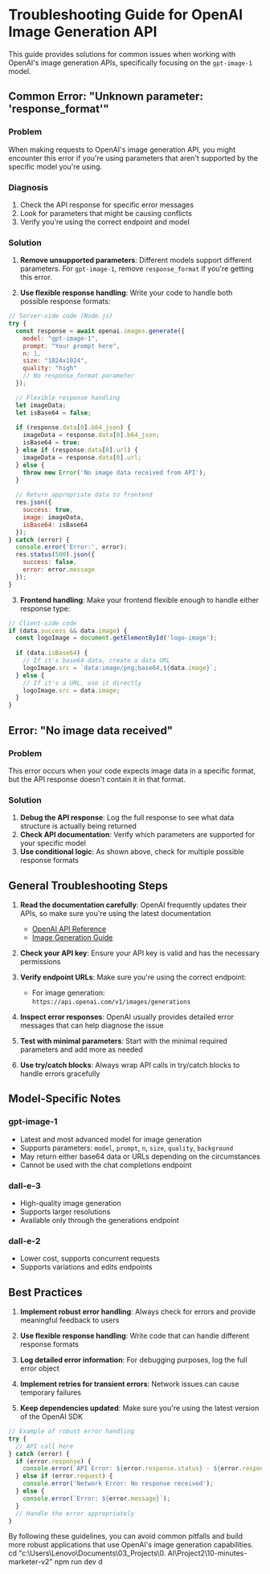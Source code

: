 # Troubleshooting Guide for OpenAI Image Generation API

This guide provides solutions for common issues when working with OpenAI's image generation APIs, specifically focusing on the `gpt-image-1` model.

## Common Error: "Unknown parameter: 'response_format'"

### Problem
When making requests to OpenAI's image generation API, you might encounter this error if you're using parameters that aren't supported by the specific model you're using.

### Diagnosis
1. Check the API response for specific error messages
2. Look for parameters that might be causing conflicts
3. Verify you're using the correct endpoint and model

### Solution
1. **Remove unsupported parameters**: Different models support different parameters. For `gpt-image-1`, remove `response_format` if you're getting this error.

2. **Use flexible response handling**: Write your code to handle both possible response formats:

```javascript
// Server-side code (Node.js)
try {
  const response = await openai.images.generate({
    model: "gpt-image-1",
    prompt: "Your prompt here",
    n: 1,
    size: "1024x1024",
    quality: "high"
    // No response_format parameter
  });

  // Flexible response handling
  let imageData;
  let isBase64 = false;
  
  if (response.data[0].b64_json) {
    imageData = response.data[0].b64_json;
    isBase64 = true;
  } else if (response.data[0].url) {
    imageData = response.data[0].url;
  } else {
    throw new Error('No image data received from API');
  }
  
  // Return appropriate data to frontend
  res.json({
    success: true,
    image: imageData,
    isBase64: isBase64
  });
} catch (error) {
  console.error('Error:', error);
  res.status(500).json({
    success: false,
    error: error.message
  });
}
```

3. **Frontend handling**: Make your frontend flexible enough to handle either response type:

```javascript
// Client-side code
if (data.success && data.image) {
  const logoImage = document.getElementById('logo-image');
  
  if (data.isBase64) {
    // If it's base64 data, create a data URL
    logoImage.src = `data:image/png;base64,${data.image}`;
  } else {
    // If it's a URL, use it directly
    logoImage.src = data.image;
  }
}
```

## Error: "No image data received"

### Problem
This error occurs when your code expects image data in a specific format, but the API response doesn't contain it in that format.

### Solution
1. **Debug the API response**: Log the full response to see what data structure is actually being returned
2. **Check API documentation**: Verify which parameters are supported for your specific model
3. **Use conditional logic**: As shown above, check for multiple possible response formats

## General Troubleshooting Steps

1. **Read the documentation carefully**: OpenAI frequently updates their APIs, so make sure you're using the latest documentation
   - [OpenAI API Reference](https://platform.openai.com/docs/api-reference)
   - [Image Generation Guide](https://platform.openai.com/docs/guides/image-generation)

2. **Check your API key**: Ensure your API key is valid and has the necessary permissions

3. **Verify endpoint URLs**: Make sure you're using the correct endpoint:
   - For image generation: `https://api.openai.com/v1/images/generations`

4. **Inspect error responses**: OpenAI usually provides detailed error messages that can help diagnose the issue

5. **Test with minimal parameters**: Start with the minimal required parameters and add more as needed

6. **Use try/catch blocks**: Always wrap API calls in try/catch blocks to handle errors gracefully

## Model-Specific Notes

### gpt-image-1
- Latest and most advanced model for image generation
- Supports parameters: `model`, `prompt`, `n`, `size`, `quality`, `background`
- May return either base64 data or URLs depending on the circumstances
- Cannot be used with the chat completions endpoint

### dall-e-3
- High-quality image generation
- Supports larger resolutions
- Available only through the generations endpoint

### dall-e-2
- Lower cost, supports concurrent requests
- Supports variations and edits endpoints

## Best Practices

1. **Implement robust error handling**: Always check for errors and provide meaningful feedback to users

2. **Use flexible response handling**: Write code that can handle different response formats

3. **Log detailed error information**: For debugging purposes, log the full error object

4. **Implement retries for transient errors**: Network issues can cause temporary failures

5. **Keep dependencies updated**: Make sure you're using the latest version of the OpenAI SDK

```javascript
// Example of robust error handling
try {
  // API call here
} catch (error) {
  if (error.response) {
    console.error(`API Error: ${error.response.status} - ${error.response.data.error.message}`);
  } else if (error.request) {
    console.error('Network Error: No response received');
  } else {
    console.error(`Error: ${error.message}`);
  }
  // Handle the error appropriately
}
```

By following these guidelines, you can avoid common pitfalls and build more robust applications that use OpenAI's image generation capabilities.
cd "c:\Users\Lenovo\Documents\03_Projects\0. AI\Project2\10-minutes-marketer-v2"
npm run dev
d